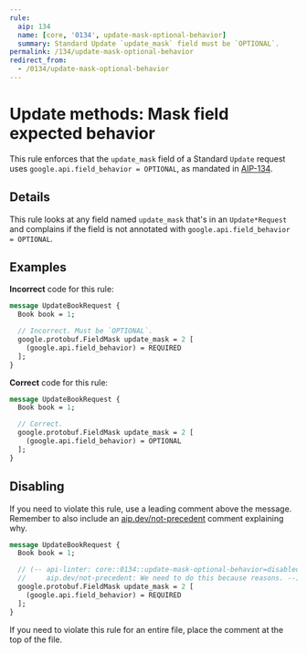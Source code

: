```yaml
---
rule:
  aip: 134
  name: [core, '0134', update-mask-optional-behavior]
  summary: Standard Update `update_mask` field must be `OPTIONAL`.
permalink: /134/update-mask-optional-behavior
redirect_from:
  - /0134/update-mask-optional-behavior
---
```


# Update methods: Mask field expected behavior

This rule enforces that the `update_mask` field of a Standard `Update` request
uses `google.api.field_behavior = OPTIONAL`, as mandated in [AIP-134][].

## Details

This rule looks at any field named `update_mask` that's in an `Update*Request`
and complains if the field is not annotated with
`google.api.field_behavior = OPTIONAL`.

## Examples

**Incorrect** code for this rule:

```proto
message UpdateBookRequest {
  Book book = 1;

  // Incorrect. Must be `OPTIONAL`.
  google.protobuf.FieldMask update_mask = 2 [  
    (google.api.field_behavior) = REQUIRED
  ];
}
```


**Correct** code for this rule:

```proto
message UpdateBookRequest {
  Book book = 1;

  // Correct.
  google.protobuf.FieldMask update_mask = 2 [
    (google.api.field_behavior) = OPTIONAL
  ];
}
```

## Disabling

If you need to violate this rule, use a leading comment above the message.
Remember to also include an [aip.dev/not-precedent][] comment explaining why.

```proto
message UpdateBookRequest {
  Book book = 1;

  // (-- api-linter: core::0134::update-mask-optional-behavior=disabled
  //     aip.dev/not-precedent: We need to do this because reasons. --)
  google.protobuf.FieldMask update_mask = 2 [  
    (google.api.field_behavior) = REQUIRED
  ];
}
```

If you need to violate this rule for an entire file, place the comment at the
top of the file.

[aip-134]: https://aip.dev/134
[aip.dev/not-precedent]: https://aip.dev/not-precedent
